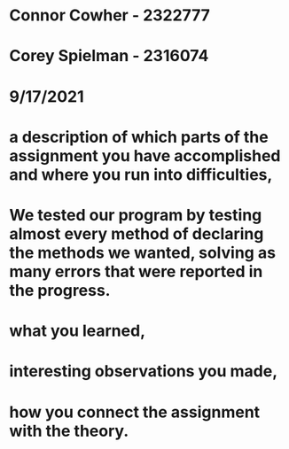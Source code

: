 # Connor Cowher - 2322777 
# Corey Spielman - 2316074 
# 9/17/2021 
# a description of which parts of the assignment you have accomplished and where you run into difficulties,
# We tested our program by testing almost every method of declaring the methods we wanted, solving as many errors that were reported in the progress. 
# what you learned, 
# interesting observations you made, 
# how you connect the assignment with the theory.
